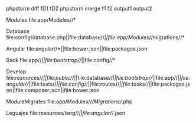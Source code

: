 phpstorm diff fD1 fD2
phpstorm merge f1 f2 output1 output2


Modules
file:app/Modules//*

Database
file:config/database.php||file:database//*||file:app/Modules/*/migrations//*

Angular
file:angular//*||file:bower.json||file:packages.json

Back
file:app//*||file:bootstrap//*||file:config//*

Develop
file:resources//*||file:public//*||file:database//*||file:bootstrap//*||file:app//*||file:angular//*||file:tests//*||file:config//*||file:routes//*||file:tasks//*||file:packages.json||file:composer.json||file:bower.json

ModuleMigrates
file:app/Modules//*/Migrations/*.php

Leguajes
file:resources/lang//*||file:angular//*.json